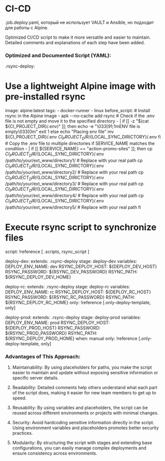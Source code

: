 # CI-CD
.job.deploy.yaml, который не использует VAULT и Ansible, но подходит для работы с Alpine.

Optimized CI/CD script to make it more versatile and easier to maintain. Detailed comments and explanations of each step have been added.

### Optimized and Documented Script (YAML): 

.rsync-deploy:
  # Use a lightweight Alpine image with pre-installed rsync
  image: alpine:latest
  tags:
    - docker-runner
    - linux
  before_script:
    # Install rsync in the Alpine image
    - apk --no-cache add rsync
    # Check if the .env file is not empty and move it to the specified directory
    - |
      if [[ -z "$(cat ${CI_PROJECT_DIR}/.env)" ]]; then
        echo -e "\033[91;1mENV file is empty\033[0m"
        exit 1
      else
        echo "Placing env file"
        mv ${CI_PROJECT_DIR}/.env ${CI_PROJECT_DIR}/${LOCAL_SYNC_DIRICTORY}/.env
      fi
    # Copy the .env file to multiple directories if SERVICE_NAME matches the condition
    - |
      if [[ ${SERVICE_NAME} == "action-promo-sites" ]]; then
        cp ${CI_PROJECT_DIR}/${LOCAL_SYNC_DIRICTORY}/.env /path/to/your/ext_www/directory1/  # Replace with your real path
        cp ${CI_PROJECT_DIR}/${LOCAL_SYNC_DIRICTORY}/.env /path/to/your/ext_www/directory2/  # Replace with your real path
        cp ${CI_PROJECT_DIR}/${LOCAL_SYNC_DIRICTORY}/.env /path/to/your/ext_www/directory3/  # Replace with your real path
        cp ${CI_PROJECT_DIR}/${LOCAL_SYNC_DIRICTORY}/.env /path/to/your/ext_www/directory4/  # Replace with your real path
        cp ${CI_PROJECT_DIR}/${LOCAL_SYNC_DIRICTORY}/.env /path/to/your/ext_www/directory5/  # Replace with your real path
      fi
  # Execute rsync script to synchronize files
  script:
    !reference [ .scripts, rsync_script ]

deploy-dev:
  extends: .rsync-deploy
  stage: deploy-dev
  variables:
    DEPLOY_ENV_NAME: dev
    RSYNC_DEPLOY_HOST: ${DEPLOY_DEV_HOST}
    RSYNC_PASSWORD: ${RSYNC_DEV_PASSWORD}
    RSYNC_PATH: ${RSYNC_DEPLOY_DEV_HOME}

deploy-rc:
  extends: .rsync-deploy
  stage: deploy-rc
  variables:
    DEPLOY_ENV_NAME: rc
    RSYNC_DEPLOY_HOST: ${DEPLOY_RC_HOST}
    RSYNC_PASSWORD: ${RSYNC_RC_PASSWORD}
    RSYNC_PATH: ${RSYNC_DEPLOY_RC_HOME}
  only: !reference [.only-deploy-template, only]

deploy-prod:
  extends: .rsync-deploy
  stage: deploy-prod
  variables:
    DEPLOY_ENV_NAME: prod
    RSYNC_DEPLOY_HOST: ${DEPLOY_PROD_HOST}
    RSYNC_PASSWORD: ${RSYNC_PROD_PASSWORD}
    RSYNC_PATH: ${RSYNC_DEPLOY_PROD_HOME}
  when: manual
  only: !reference [.only-deploy-template, only]

### Advantages of This Approach:

1. Maintainability: By using placeholders for paths, you make the script easier to maintain and update without exposing sensitive information or specific server details.

2. Readability: Detailed comments help others understand what each part of the script does, making it easier for new team members to get up to speed.

3. Reusability: By using variables and placeholders, the script can be reused across different environments or projects with minimal changes.

4. Security: Avoid hardcoding sensitive information directly in the script. Using environment variables and placeholders promotes better security practices.

5. Modularity: By structuring the script with stages and extending base configurations, you can easily manage complex deployments and ensure consistency across environments.
